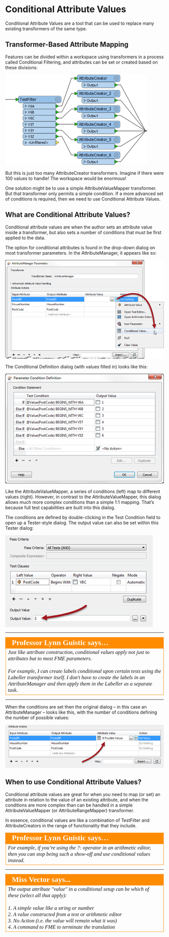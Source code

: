 # Conditional Attribute Values

Conditional Attribute Values are a tool that can be used to replace many existing transformers of the same type.

## Transformer-Based Attribute Mapping ##

Features can be divided within a workspace using transformers in a process called Conditional Filtering, and attributes can be set or created based on these divisions:

![](./Images/Img5.06.ConditionalWithTransformers.png)

But this is just too many AttributeCreator transformers. Imagine if there were 100 values to handle! The workspace would be enormous!

One solution might be to use a simple AttributeValueMapper transformer. But that transformer only permits a simple condition. If a more advanced set of conditions is required, then we need to use Conditional Attribute Values.

## What are Conditional Attribute Values? ##

Conditional attribute values are when the author sets an attribute value inside a transformer, but also sets a number of conditions that must be first applied to the data.

The option for conditional attributes is found in the drop-down dialog on most transformer parameters. In the AttributeManager, it appears like so:

![](./Images/Img5.07.ConditionalOnMenu.png)

The Conditional Definition dialog (with values filled in) looks like this:

![](./Images/Img5.08.ConditionalDialog.png)

Like the AttributeValueMapper, a series of conditions (left) map to different values (right). However, in contrast to the AttributeValueMapper, this dialog allows much more complex conditions than a simple 1:1 mapping. That’s because full test capabilities are built into this dialog.

The conditions are defined by double-clicking in the Test Condition field to open up a Tester-style dialog. The output value can also be set within this Tester dialog:

![](./Images/Img5.09.ConditionalTestDialog.png)

---

<table style="border-spacing: 0px">
<tr>
<td style="vertical-align:middle;background-color:darkorange;border: 2px solid darkorange">
<i class="fa fa-quote-left fa-lg fa-pull-left fa-fw" style="color:white;padding-right: 12px;vertical-align:text-top"></i>
<span style="color:white;font-size:x-large;font-weight: bold;font-family:serif">Professor Lynn Guistic says…</span>
</td>
</tr>

<tr>
<td style="border: 1px solid darkorange">
<span style="font-family:serif; font-style:italic; font-size:larger">
Just like attribute construction, conditional values apply not just to attributes but to most FME parameters. 
<br><br>For example, I can create labels conditional upon certain tests using the Labeller transformer itself. I don't have to create the labels in an AttributeManager and then apply them in the Labeller as a separate task.</span>
</td>
</tr>
</table>

---

When the conditions are set then the original dialog – in this case an AttributeManager – looks like this, with the number of conditions defining the number of possible values:

![](./Images/Img5.10.ConditionalConditionsSet.png)


## When to use Conditional Attribute Values? ##

Conditional attribute values are great for when you need to map (or set) an attribute in relation to the value of an existing attribute, and when the conditions are more complex than can be handled in a simple AttributeValueMapper (or AttributeRangeMapper) transformer.

In essence, conditional values are like a combination of TestFilter and AttributeCreators in the range of functionality that they include.
 

<table style="border-spacing: 0px">
<tr>
<td style="vertical-align:middle;background-color:darkorange;border: 2px solid darkorange">
<i class="fa fa-quote-left fa-lg fa-pull-left fa-fw" style="color:white;padding-right: 12px;vertical-align:text-top"></i>
<span style="color:white;font-size:x-large;font-weight: bold;font-family:serif">Professor Lynn Guistic says…</span>
</td>
</tr>

<tr>
<td style="border: 1px solid darkorange">
<span style="font-family:serif; font-style:italic; font-size:larger">
For example, if you’re using the ?: operator in an arithmetic editor, then you can stop being such a show-off and use conditional values instead.
</span>
</td>
</tr>
</table>



---

<!--Person X Says Section-->

<table style="border-spacing: 0px">
<tr>
<td style="vertical-align:middle;background-color:darkorange;border: 2px solid darkorange">
<i class="fa fa-quote-left fa-lg fa-pull-left fa-fw" style="color:white;padding-right: 12px;vertical-align:text-top"></i>
<span style="color:white;font-size:x-large;font-weight: bold;font-family:serif">Miss Vector says...</span>
</td>
</tr>

<tr>
<td style="border: 1px solid darkorange">
<span style="font-family:serif; font-style:italic; font-size:larger">
The output attribute "value" in a conditional setup can be which of these (select all that apply):
<br><br>1. A simple value like a string or number
<br>2. A value constructed from a text or arithmetic editor
<br>3. No Action (i.e. the value will remain what it was)
<br>4. A command to FME to terminate the translation
</td>
</tr>
</table>
